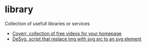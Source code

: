 # library
Collection of usefull libraries or services

* [Coverr, collection of free videos for your homepage](http://www.coverr.co/)
* [DeSvg, script that replace img with svg src to an svg element](http://benhowdle.im/deSVG/)
